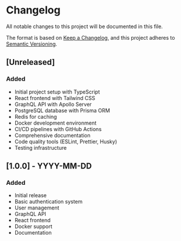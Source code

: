 # Changelog

All notable changes to this project will be documented in this file.

The format is based on [Keep a Changelog](https://keepachangelog.com/en/1.0.0/),
and this project adheres to [Semantic Versioning](https://semver.org/spec/v2.0.0.html).

## [Unreleased]

### Added

- Initial project setup with TypeScript
- React frontend with Tailwind CSS
- GraphQL API with Apollo Server
- PostgreSQL database with Prisma ORM
- Redis for caching
- Docker development environment
- CI/CD pipelines with GitHub Actions
- Comprehensive documentation
- Code quality tools (ESLint, Prettier, Husky)
- Testing infrastructure

## [1.0.0] - YYYY-MM-DD

### Added

- Initial release
- Basic authentication system
- User management
- GraphQL API
- React frontend
- Docker support
- Documentation

